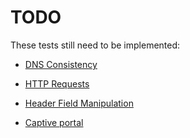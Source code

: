TODO
====

These tests still need to be implemented:

* [DNS Consistency](https://gitweb.torproject.org/ooni/spec.git/blob/HEAD:/test-specs/ts-002-dnsconsistency.md)

* [HTTP Requests](https://gitweb.torproject.org/ooni/spec.git/blob/HEAD:/test-specs/ts-003-http-requests.md)

* [Header Field Manipulation](https://gitweb.torproject.org/ooni/spec.git/blob/HEAD:/test-specs/ts-006-header-field-manipulation.md)

* [Captive portal](https://gitweb.torproject.org/ooni/spec.git/blob/HEAD:/test-specs/ts-010-captive-portal.md)
